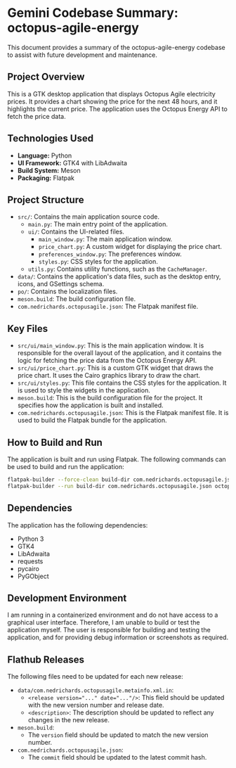 # Gemini Codebase Summary: octopus-agile-energy

This document provides a summary of the octopus-agile-energy codebase to assist with future development and maintenance.

## Project Overview

This is a GTK desktop application that displays Octopus Agile electricity prices. It provides a chart showing the price for the next 48 hours, and it highlights the current price. The application uses the Octopus Energy API to fetch the price data.

## Technologies Used

*   **Language:** Python
*   **UI Framework:** GTK4 with LibAdwaita
*   **Build System:** Meson
*   **Packaging:** Flatpak

## Project Structure

*   `src/`: Contains the main application source code.
    *   `main.py`: The main entry point of the application.
    *   `ui/`: Contains the UI-related files.
        *   `main_window.py`: The main application window.
        *   `price_chart.py`: A custom widget for displaying the price chart.
        *   `preferences_window.py`: The preferences window.
        *   `styles.py`: CSS styles for the application.
    *   `utils.py`: Contains utility functions, such as the `CacheManager`.
*   `data/`: Contains the application's data files, such as the desktop entry, icons, and GSettings schema.
*   `po/`: Contains the localization files.
*   `meson.build`: The build configuration file.
*   `com.nedrichards.octopusagile.json`: The Flatpak manifest file.

## Key Files

*   `src/ui/main_window.py`: This is the main application window. It is responsible for the overall layout of the application, and it contains the logic for fetching the price data from the Octopus Energy API.
*   `src/ui/price_chart.py`: This is a custom GTK widget that draws the price chart. It uses the Cairo graphics library to draw the chart.
*   `src/ui/styles.py`: This file contains the CSS styles for the application. It is used to style the widgets in the application.
*   `meson.build`: This is the build configuration file for the project. It specifies how the application is built and installed.
*   `com.nedrichards.octopusagile.json`: This is the Flatpak manifest file. It is used to build the Flatpak bundle for the application.

## How to Build and Run

The application is built and run using Flatpak. The following commands can be used to build and run the application:

```bash
flatpak-builder --force-clean build-dir com.nedrichards.octopusagile.json
flatpak-builder --run build-dir com.nedrichards.octopusagile.json octopusagile
```

## Dependencies

The application has the following dependencies:

*   Python 3
*   GTK4
*   LibAdwaita
*   requests
*   pycairo
*   PyGObject

## Development Environment

I am running in a containerized environment and do not have access to a graphical user interface. Therefore, I am unable to build or test the application myself. The user is responsible for building and testing the application, and for providing debug information or screenshots as required.

## Flathub Releases

The following files need to be updated for each new release:

*   `data/com.nedrichards.octopusagile.metainfo.xml.in`:
    *   `<release version="..." date="..."/>`: This field should be updated with the new version number and release date.
    *   `<description>`: The description should be updated to reflect any changes in the new release.
*   `meson.build`:
    *   The `version` field should be updated to match the new version number.
*   `com.nedrichards.octopusagile.json`:
    *   The `commit` field should be updated to the latest commit hash.
